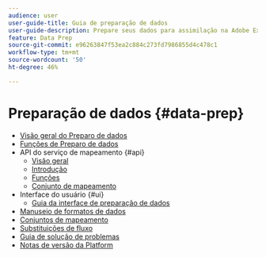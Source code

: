 ```yaml
---
audience: user
user-guide-title: Guia de preparação de dados
user-guide-description: Prepare seus dados para assimilação na Adobe Experience Platform.
feature: Data Prep
source-git-commit: e96263847f53ea2c884c273fd7986855d4c478c1
workflow-type: tm+mt
source-wordcount: '50'
ht-degree: 46%

---
```



# Preparação de dados {#data-prep}

- [Visão geral do Preparo de dados](home.md)
- [Funções de Preparo de dados](functions.md)
- API do serviço de mapeamento {#api}
   - [Visão geral](./api/overview.md)
   - [Introdução](./api/getting-started.md)
   - [Funções](./api/functions.md)
   - [Conjunto de mapeamento](./api/mapping-set.md)
- Interface do usuário {#ui}
   - [Guia da interface de preparação de dados](./ui/mapping.md)
- [Manuseio de formatos de dados](./data-handling.md)
- [Conjuntos de mapeamento](mapping-set.md)
- [Substituições de fluxo](upserts.md)
- [Guia de solução de problemas](troubleshooting-guide.md)
- [Notas de versão da Platform](https://experienceleague.adobe.com/docs/experience-platform/release-notes/latest.html?lang=pt-BR)
